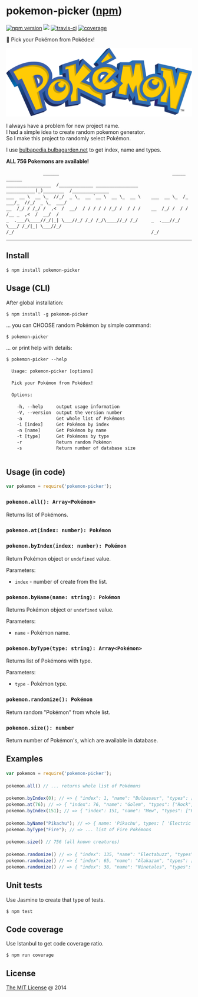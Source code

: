 # pokemon-picker ([npm](https://www.npmjs.com/package/pokemon-picker))

[![npm version](https://badge.fury.io/js/pokemon-picker.svg)](https://badge.fury.io/js/pokemon-picker)
![](https://img.shields.io/npm/dt/pokemon-picker.svg)
[![travis-ci](https://api.travis-ci.com/piecioshka/pokemon-picker.svg?branch=master)](https://app.travis-ci.com/github/piecioshka/pokemon-picker)
[![coverage](https://coveralls.io/repos/github/piecioshka/pokemon-picker/badge.svg?branch=master)](https://coveralls.io/github/piecioshka/pokemon-picker?branch=master)

:art: Pick your Pokémon from Pokédex!

![](./images/logo.png)

I always have a problem for new project name.<br />
I had a simple idea to create random pokemon generator.<br />
So I make this project to randomly select Pokémon.

I use [bulbapedia.bulbagarden.net][0] to get index, name and types.<br />

**ALL 756 Pokemons are available!**

```
              ______                                           _____      ______              
_________________  /_____________ ________________     ___________(_)________  /______________
___  __ \  __ \_  //_/  _ \_  __ `__ \  __ \_  __ \    ___  __ \_  /_  ___/_  //_/  _ \_  ___/
__  /_/ / /_/ /  ,<  /  __/  / / / / / /_/ /  / / /    __  /_/ /  / / /__ _  ,<  /  __/  /    
_  .___/\____//_/|_| \___//_/ /_/ /_/\____//_/ /_/     _  .___//_/  \___/ /_/|_| \___//_/     
/_/                                                    /_/                                    

```

----

## Install

```
$ npm install pokemon-picker
```

## Usage (CLI)

After global installation:

```
$ npm install -g pokemon-picker
```

... you can CHOOSE random Pokémon by simple command:

```
$ pokemon-picker
```

... or print help with details:

```
$ pokemon-picker --help

  Usage: pokemon-picker [options]

  Pick your Pokémon from Pokédex!

  Options:

    -h, --help     output usage information
    -V, --version  output the version number
    -a             Get whole list of Pokémons
    -i [index]     Get Pokémon by index
    -n [name]      Get Pokémon by name
    -t [type]      Get Pokémons by type
    -r             Return random Pokémon
    -s             Return number of database size
    
```

## Usage (in code)

```javascript
var pokemon = require('pokemon-picker');
```

### `pokemon.all(): Array<Pokémon>`

Returns list of Pokémons.

### `pokemon.at(index: number): Pokémon`
### `pokemon.byIndex(index: number): Pokémon`

Return Pokémon object or `undefined` value.

Parameters:

 * `index` - number of create from the list.

### `pokemon.byName(name: string): Pokémon`

Returns Pokémon object or `undefined` value.

Parameters:

 * `name` - Pokémon name.

### `pokemon.byType(type: string): Array<Pokémon>`

Returns list of Pokémons with type.

Parameters:

 * `type` - Pokémon type.

### `pokemon.randomize(): Pokémon`

Return random "Pokémon" from whole list.

### `pokemon.size(): number`

Return number of Pokémon's, which are available in database.

## Examples

```javascript
var pokemon = require('pokemon-picker');

pokemon.all() // ... returns whole list of Pokémons

pokemon.byIndex(0); // => { "index": 1, "name": "Bulbasaur", "types": ["Grass", "Poison"] }
pokemon.at(76); // => { "index": 76, "name": "Golem", "types": ["Rock", "Ground"] }
pokemon.byIndex(151); // => { "index": 151, "name": "Mew", "types": ["Psychic"] }

pokemon.byName("Pikachu"); // => { name: 'Pikachu', types: [ 'Electric' ], index: 25 }
pokemon.byType("Fire"); // => ... list of Fire Pokémons

pokemon.size() // 756 (all known creatures)

pokemon.randomize() // => { "index": 135, "name": "Electabuzz", "types": ["Electric"] }
pokemon.randomize() // => { "index": 65, "name": "Alakazam", "types": ["Psychic"] }
pokemon.randomize() // => { "index": 38, "name": "Ninetales", "types": ["Fire"] }
```

## Unit tests

Use Jasmine to create that type of tests.

```
$ npm test
```

## Code coverage

Use Istanbul to get code coverage ratio.

```
$ npm run coverage
```

## License

[The MIT License](http://piecioshka.mit-license.org) @ 2014

[0]: http://bulbapedia.bulbagarden.net/wiki/List_of_Pok%C3%A9mon_by_National_Pok%C3%A9dex_number
